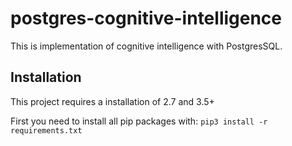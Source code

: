# postgres-cognitive-intelligence
This is implementation of cognitive intelligence with PostgresSQL.

## Installation

This project requires a installation of 2.7 and 3.5+

First you need to install all pip packages with:
`pip3 install -r requirements.txt`
